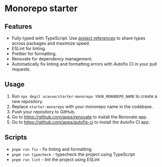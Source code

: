 # Monorepo starter

## Features

- Fully typed with TypeScript. Use [project references](https://typescriptlang.org/docs/handbook/project-references.html) to share types across packages and maximize speed.
- ESLint for linting.
- Prettier for formatting.
- Renovate for dependency management.
- Automatically fix linting and formatting errors with Autofix CI in your pull requests.

## Usage

1. Run `npx degit ocavue/starter-monorepo YOUR_MONOREPO_NAME` to create a new repository.
2. Replace `starter-monorepo` with your monorepo name in the codebase.
3. Push your repository to GitHub.
4. Go to https://github.com/apps/renovate to install the Renovate app.
5. Go to https://github.com/apps/autofix-ci to install the Autofix CI app.

## Scripts

- `pnpm run fix` - fix linting and formatting
- `pnpm run typecheck` - typecheck the project using TypeScript
- `pnpm run lint` - lint the project using ESLint
